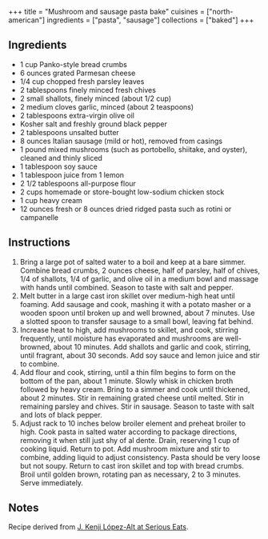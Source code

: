 +++
title = "Mushroom and sausage pasta bake"
cuisines = ["north-american"]
ingredients = ["pasta", "sausage"]
collections = ["baked"]
+++

## Ingredients

- 1 cup Panko-style bread crumbs
- 6 ounces grated Parmesan cheese
- 1/4 cup chopped fresh parsley leaves
- 2 tablespoons finely minced fresh chives
- 2 small shallots, finely minced (about 1/2 cup)
- 2 medium cloves garlic, minced (about 2 teaspoons)
- 2 tablespoons extra-virgin olive oil
- Kosher salt and freshly ground black pepper
- 2 tablespoons unsalted butter
- 8 ounces Italian sausage (mild or hot), removed from casings
- 1 pound mixed mushrooms (such as portobello, shiitake, and oyster), cleaned and thinly sliced
- 1 tablespoon soy sauce
- 1 tablespoon juice from 1 lemon
- 2 1/2 tablespoons all-purpose flour
- 2 cups homemade or store-bought low-sodium chicken stock
- 1 cup heavy cream
- 12 ounces fresh or 8 ounces dried ridged pasta such as rotini or campanelle


## Instructions

1. Bring a large pot of salted water to a boil and keep at a bare simmer. Combine bread crumbs, 2 ounces cheese, half of parsley, half of chives, 1/4 of shallots, 1/4 of garlic, and olive oil in a medium bowl and massage with hands until combined. Season to taste with salt and pepper.
2. Melt butter in a large cast iron skillet over medium-high heat until foaming. Add sausage and cook, mashing it with a potato masher or a wooden spoon until broken up and well browned, about 7 minutes. Use a slotted spoon to transfer sausage to a small bowl, leaving fat behind.
3. Increase heat to high, add mushrooms to skillet, and cook, stirring frequently, until moisture has evaporated and mushrooms are well-browned, about 10 minutes. Add shallots and garlic and cook, stirring, until fragrant, about 30 seconds. Add soy sauce and lemon juice and stir to combine.
4. Add flour and cook, stirring, until a thin film begins to form on the bottom of the pan, about 1 minute. Slowly whisk in chicken broth followed by heavy cream. Bring to a simmer and cook until thickened, about 2 minutes. Stir in remaining grated cheese until melted. Stir in remaining parsley and chives. Stir in sausage. Season to taste with salt and lots of black pepper.
5. Adjust rack to 10 inches below broiler element and preheat broiler to high. Cook pasta in salted water according to package directions, removing it when still just shy of al dente. Drain, reserving 1 cup of cooking liquid. Return to pot. Add mushroom mixture and stir to combine, adding liquid to adjust consistency. Pasta should be very loose but not soupy. Return to cast iron skillet and top with bread crumbs. Broil until golden brown, rotating pan as necessary, 2 to 3 minutes. Serve immediately.

## Notes

Recipe derived from [J. Kenji López-Alt at Serious Eats](https://www.seriouseats.com/cast-iron-cooking-crispy-baked-pasta-mushrooms-sausage-parmesan-cream-sauce-recipe).
